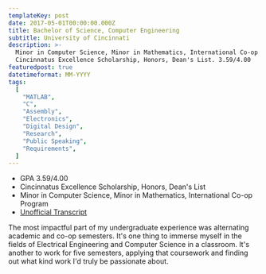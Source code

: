 ```yaml
---
templateKey: post
date: 2017-05-01T00:00:00.000Z
title: Bachelor of Science, Computer Engineering
subtitle: University of Cincinnati
description: >-
  Minor in Computer Science, Minor in Mathematics, International Co-op Program.
  Cincinnatus Excellence Scholarship, Honors, Dean's List. 3.59/4.00
featuredpost: true
datetimeformat: MM-YYYY
tags:
  [
    "MATLAB",
    "C",
    "Assembly",
    "Electronics",
    "Digital Design",
    "Research",
    "Public Speaking",
    "Requirements",
  ]
---
```


- GPA 3.59/4.00
- Cincinnatus Excellence Scholarship, Honors, Dean's List
- Minor in Computer Science, Minor in Mathematics, International Co-op Program
- <a href="/assets/Darius Cepulis Undergraduate.pdf">Unofficial Transcript</a>

The most impactful part of my undergraduate experience was alternating academic and co-op semesters. It's one thing to immerse myself in the fields of Electrical Engineering and Computer Science in a classroom. It's another to work for five semesters, applying that coursework and finding out what kind work I'd truly be passionate about.

